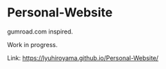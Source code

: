 # Personal-Website

gumroad.com inspired.

Work in progress.

Link: https://lyuhiroyama.github.io/Personal-Website/